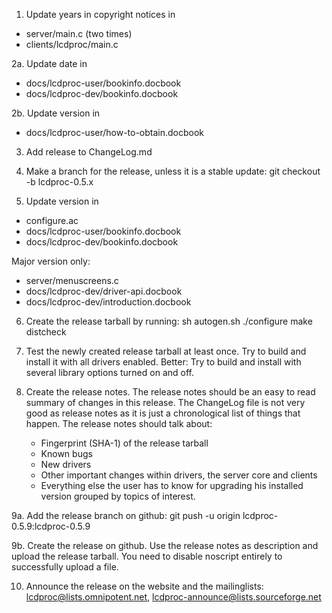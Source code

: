 1. Update years in copyright notices in
  * server/main.c (two times)
  * clients/lcdproc/main.c

2a. Update date in
  * docs/lcdproc-user/bookinfo.docbook
  * docs/lcdproc-dev/bookinfo.docbook

2b. Update version in
  * docs/lcdproc-user/how-to-obtain.docbook

3. Add release to ChangeLog.md

4. Make a branch for the release, unless it is a stable update:
  git checkout -b lcdproc-0.5.x

5. Update version in
  * configure.ac
  * docs/lcdproc-user/bookinfo.docbook
  * docs/lcdproc-dev/bookinfo.docbook

  Major version only:
  * server/menuscreens.c
  * docs/lcdproc-dev/driver-api.docbook
  * docs/lcdproc-dev/introduction.docbook

6. Create the release tarball by running:
  sh autogen.sh
  ./configure
  make distcheck

7. Test the newly created release tarball at least once. Try to build
  and install it with all drivers enabled. Better: Try to build and
  install with several library options turned on and off.

8. Create the release notes. The release notes should be an easy to
  read summary of changes in this release. The ChangeLog file is not
  very good as release notes as it is just a chronological list of
  things that happen.
  The release notes should talk about:
   + Fingerprint (SHA-1) of the release tarball
   + Known bugs
   + New drivers
   + Other important changes within drivers, the server core and
     clients
   + Everything else the user has to know for upgrading his installed version
     grouped by topics of interest.

9a. Add the release branch on github:
  git push -u origin lcdproc-0.5.9:lcdproc-0.5.9

9b. Create the release on github. Use the release notes as description and
  upload the release tarball. You need to disable noscript entirely to
  successfully upload a file.

10. Announce the release on the website and the mailinglists:
  lcdproc@lists.omnipotent.net, lcdproc-announce@lists.sourceforge.net
